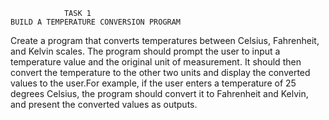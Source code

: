                 TASK 1
    BUILD A TEMPERATURE CONVERSION PROGRAM 
Create a program that converts temperatures between Celsius, Fahrenheit, and Kelvin scales. The program should prompt the user to input a temperature value and the original unit of measurement. It should then convert the temperature to the other two units and display the converted values to the user.For example, if the user enters a temperature of 25 degrees Celsius, the program should convert it to Fahrenheit and Kelvin, and present the converted values as outputs.

